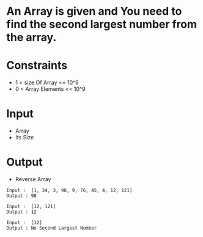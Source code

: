 # An Array is given and You need to find the second largest number from the array.

# Constraints
-  1 < size Of Array <= 10^6
-  0 < Array Elements <= 10^9

# Input
- Array
- Its Size

# Output
- Reverse Array

```
Input :  [1, 34, 3, 98, 9, 76, 45, 4, 12, 121]
Output : 98

Input :  [12, 121]
Output : 12

Input :  [12]
Output : No Second Largest Number
```

